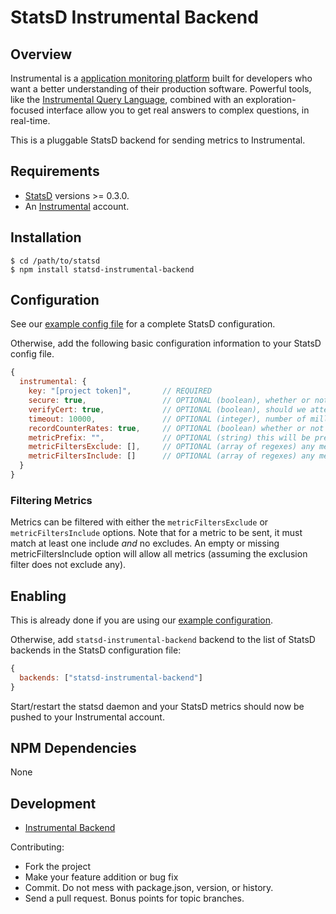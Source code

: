 # StatsD Instrumental Backend


## Overview

Instrumental is a [application monitoring platform](https://instrumentalapp.com) built for developers who want a better understanding of their production software. Powerful tools, like the [Instrumental Query Language](https://instrumentalapp.com/docs/query-language), combined with an exploration-focused interface allow you to get real answers to complex questions, in real-time.

This is a pluggable StatsD backend for sending metrics to Instrumental.

## Requirements

* [StatsD][statsd] versions >= 0.3.0.
* An [Instrumental](https://instrumentalapp.com) account.

## Installation

    $ cd /path/to/statsd
    $ npm install statsd-instrumental-backend

## Configuration

See our [example config file](exampleConfig.js) for a complete StatsD configuration.

Otherwise, add the following basic configuration information to your
StatsD config file.

```js
{
  instrumental: {
    key: "[project token]",       // REQUIRED
    secure: true,                 // OPTIONAL (boolean), whether or not to use secure protocol to connect to Instrumental, default true
    verifyCert: true,             // OPTIONAL (boolean), should we attempt to verify the server certificate before allowing communication, default true
    timeout: 10000,               // OPTIONAL (integer), number of milliseconds to wait for establishing a connection to Instrumental before giving up, default 10s
    recordCounterRates: true,     // OPTIONAL (boolean) whether or not to send ".rate" metrics with counters, default true
    metricPrefix: "",             // OPTIONAL (string) this will be prepended (with a dot) to ALL of your metrics
    metricFiltersExclude: [],     // OPTIONAL (array of regexes) any metrics matching these filters will be dropped. e.g, [/\.rate$/, /\.[^\.]*_99$/] would filter out counter rates and extra metrics for stats like upper_99, mean_99, etc.
    metricFiltersInclude: []      // OPTIONAL (array of regexes) any metrics _NOT_ matching at least one of these filters will be dropped
  }
}
```

### Filtering Metrics

Metrics can be filtered with either the `metricFiltersExclude` or `metricFiltersInclude` options. Note that for a metric to be sent, it must match at least one include *and* no excludes.  An empty or missing metricFiltersInclude option will allow all metrics (assuming the exclusion filter does not exclude any).

## Enabling

This is already done if you are using our [example configuration](exampleConfig.js).

Otherwise, add `statsd-instrumental-backend` backend to the list of StatsD
backends in the StatsD configuration file:

```js
{
  backends: ["statsd-instrumental-backend"]
}
```

Start/restart the statsd daemon and your StatsD metrics should now be
pushed to your Instrumental account.

## NPM Dependencies

None

## Development

- [Instrumental Backend](https://github.com/expectedbehavior/statsd-instrumental-backend)

Contributing:

* Fork the project
* Make your feature addition or bug fix
* Commit. Do not mess with package.json, version, or history.
* Send a pull request. Bonus points for topic branches.

[statsd]: https://github.com/etsy/statsd
